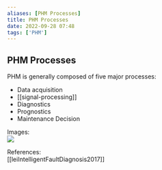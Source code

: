 ```yaml
---
aliases: [PHM Processes]
title: PHM Processes
date: 2022-09-28 07:48
tags: ['PHM']
---
```


## PHM Processes

PHM is generally composed of five major processes:

- Data acquisition
- [[signal-processing]]
- Diagnostics
- Prognostics
- Maintenance Decision

Images:  
![](https://i.imgur.com/JZZjqdR.png)

References:  
[[leiIntelligentFaultDiagnosis2017]]
